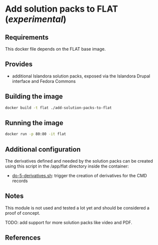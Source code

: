 Add solution packs to FLAT (*experimental*)
===========================================

## Requirements ##
This docker file depends on the FLAT base image.

## Provides ##
 * additional Islandora solution packs, exposed via the Islandora Drupal interface and Fedora Commons

## Building the image ##
```sh
docker build -t flat ./add-solution-packs-to-flat
```

## Running the image ##
```sh
docker run -p 80:80 -it flat
```

## Additional configuration ##

The derivatives defined and needed by the solution packs can be created using this script in the /app/flat directory inside the container:

- [do-5-derivatives.sh](flat/scripts/do-5-derivatives.sh): trigger the creation of derivatives for the CMD records

## Notes ##

This module is not used and tested a lot yet and should be considered a proof of concept.

TODO: add support for more solution packs like video and PDF.

## References ##
